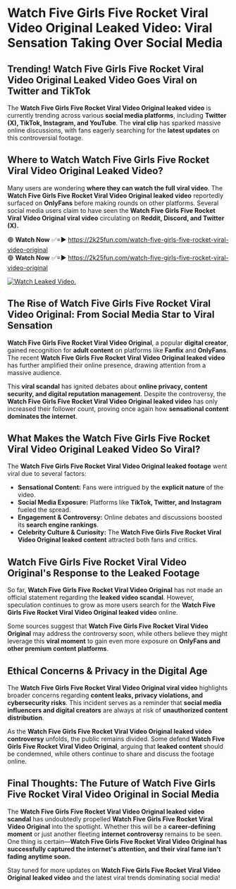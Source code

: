 # Watch Five Girls Five Rocket Viral Video Original Leaked Video: Viral Sensation Taking Over Social Media

## **Trending! Watch Five Girls Five Rocket Viral Video Original Leaked Video Goes Viral on Twitter and TikTok**
The **Watch Five Girls Five Rocket Viral Video Original leaked video** is currently trending across various **social media platforms**, including **Twitter (X), TikTok, Instagram, and YouTube**. The **viral clip** has sparked massive online discussions, with fans eagerly searching for the **latest updates** on this controversial footage.

## **Where to Watch Watch Five Girls Five Rocket Viral Video Original Leaked Video?**
Many users are wondering **where they can watch the full viral video**. The **Watch Five Girls Five Rocket Viral Video Original leaked video** reportedly surfaced on **OnlyFans** before making rounds on other platforms. Several social media users claim to have seen the **Watch Five Girls Five Rocket Viral Video Original viral video** circulating on **Reddit, Discord, and Twitter (X).**

🟢 **Watch Now** ✅=► https://2k25fun.com/watch-five-girls-five-rocket-viral-video-original  
🟢 **Watch Now** ✅=► https://2k25fun.com/watch-five-girls-five-rocket-viral-video-original  

[![Watch Leaked Video.](https://miro.medium.com/v2/resize:fit:828/format:webp/1*cilzJN44JGOrTw9NJCrNHA.gif "Watch Leaked Video")](https://2k25fun.com/watch-five-girls-five-rocket-viral-video-original)

## **The Rise of Watch Five Girls Five Rocket Viral Video Original: From Social Media Star to Viral Sensation**
**Watch Five Girls Five Rocket Viral Video Original**, a popular **digital creator**, gained recognition for **adult content** on platforms like **Fanfix** and **OnlyFans**. The recent **Watch Five Girls Five Rocket Viral Video Original leaked video** has further amplified their online presence, drawing attention from a massive audience.

This **viral scandal** has ignited debates about **online privacy, content security, and digital reputation management**. Despite the controversy, the **Watch Five Girls Five Rocket Viral Video Original leaked video** has only increased their follower count, proving once again how **sensational content dominates the internet**.

## **What Makes the Watch Five Girls Five Rocket Viral Video Original Leaked Video So Viral?**
The **Watch Five Girls Five Rocket Viral Video Original leaked footage** went viral due to several factors:
- **Sensational Content:** Fans were intrigued by the **explicit nature** of the video.
- **Social Media Exposure:** Platforms like **TikTok, Twitter, and Instagram** fueled the spread.
- **Engagement & Controversy:** Online debates and discussions boosted its **search engine rankings**.
- **Celebrity Culture & Curiosity:** The **Watch Five Girls Five Rocket Viral Video Original leaked content** attracted both fans and critics.

## **Watch Five Girls Five Rocket Viral Video Original's Response to the Leaked Footage**
So far, **Watch Five Girls Five Rocket Viral Video Original** has not made an official statement regarding the **leaked video scandal**. However, speculation continues to grow as more users search for the **Watch Five Girls Five Rocket Viral Video Original leaked video** online.

Some sources suggest that **Watch Five Girls Five Rocket Viral Video Original** may address the controversy soon, while others believe they might leverage this **viral moment** to gain even more exposure on **OnlyFans and other premium content platforms**.

## **Ethical Concerns & Privacy in the Digital Age**
The **Watch Five Girls Five Rocket Viral Video Original viral video** highlights broader concerns regarding **content leaks, privacy violations, and cybersecurity risks**. This incident serves as a reminder that **social media influencers and digital creators** are always at risk of **unauthorized content distribution**.

As the **Watch Five Girls Five Rocket Viral Video Original leaked video controversy** unfolds, the public remains divided. Some defend **Watch Five Girls Five Rocket Viral Video Original**, arguing that **leaked content** should be condemned, while others continue to share and discuss the footage online.

## **Final Thoughts: The Future of Watch Five Girls Five Rocket Viral Video Original in Social Media**
The **Watch Five Girls Five Rocket Viral Video Original leaked video scandal** has undoubtedly propelled **Watch Five Girls Five Rocket Viral Video Original** into the spotlight. Whether this will be a **career-defining moment** or just another fleeting **internet controversy** remains to be seen. One thing is certain—**Watch Five Girls Five Rocket Viral Video Original has successfully captured the internet's attention, and their viral fame isn't fading anytime soon.**

Stay tuned for more updates on **Watch Five Girls Five Rocket Viral Video Original leaked video** and the latest viral trends dominating social media!